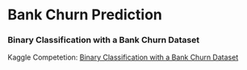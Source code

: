 # Bank Churn Prediction
### Binary Classification with a Bank Churn Dataset


Kaggle Competetion: [Binary Classification with a Bank Churn Dataset](https://www.kaggle.com/competitions/playground-series-s4e1)